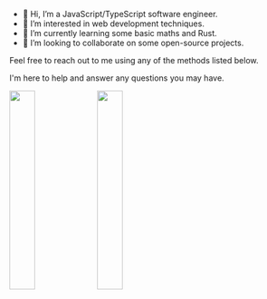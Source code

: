 - 👋 Hi, I’m a JavaScript/TypeScript software engineer.
- 👀 I’m interested in web development techniques.
- 🌱 I’m currently learning some basic maths and Rust.
- 💞️ I’m looking to collaborate on some open-source projects.


Feel free to reach out to me using any of the methods listed below. 

I'm here to help and answer any questions you may have.

<img src="https://github.com/azurepx/azurepx/assets/153528619/8f2d8356-5b1d-4ea5-b2ee-79811259d602" width=30%>
<img src="https://github.com/azurepx/azurepx/assets/153528619/52424e0e-69a8-42cb-bebf-a10a31483291" width=30%>


<!---
azurepx/azurepx is a ✨ special ✨ repository because its `README.md` (this file) appears on your GitHub profile.
You can click the Preview link to take a look at your changes.
--->

